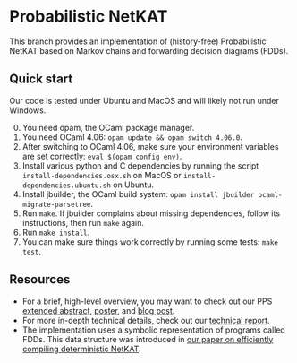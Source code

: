 # Probabilistic NetKAT
This branch provides an implementation of (history-free) Probabilistic NetKAT based on Markov chains and forwarding decision diagrams (FDDs).

## Quick start
Our code is tested under Ubuntu and MacOS and will likely not run under Windows.

0) You need opam, the OCaml package manager.
1) You need OCaml 4.06: `opam update && opam switch 4.06.0`.
2) After switching to OCaml 4.06, make sure your environment variables are set correctly: `eval $(opam config env)`.
3) Install various python and C dependencies by running the script `install-dependencies.osx.sh` on MacOS or `install-dependencies.ubuntu.sh` on Ubuntu.
4) Install jbuilder, the OCaml build system: `opam install jbuilder ocaml-migrate-parsetree`.
5) Run `make`. If jbuilder complains about missing dependencies, follow its instructions, then run `make` again.
6) Run `make install`.
7) You can make sure things work correctly by running some tests: `make test`.


## Resources
* For a brief, high-level overview, you may want to check out our PPS
[extended abstract](https://www.cs.cornell.edu/~smolka/papers/mc-abstract.pdf),
[poster](https://www.cs.cornell.edu/~smolka/talks/pps18-poster.pdf), and
[blog post](https://pps2018.soic.indiana.edu/2018/01/09/probabilistic-program-equivalence-for-netkat/).
* For more in-depth technical details, check out our [technical report](https://arxiv.org/abs/1707.02772).
* The implementation uses a symbolic representation of programs called FDDs. This data structure was introduced in
[our paper on efficiently compiling deterministic NetKAT](https://dl.acm.org/citation.cfm?id=2784761).
